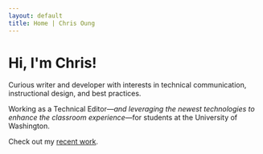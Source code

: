 ```yaml
---
layout: default
title: Home | Chris Oung
---
```


# Hi, I'm Chris!

Curious writer and developer with interests in technical communication, instructional design, and best practices. 

Working as a Technical Editor—_and leveraging the newest technologies to enhance the classroom experience_—for students at the University of Washington.

Check out my [recent work](https://chrisoung1.github.io/uwave-radio/).

